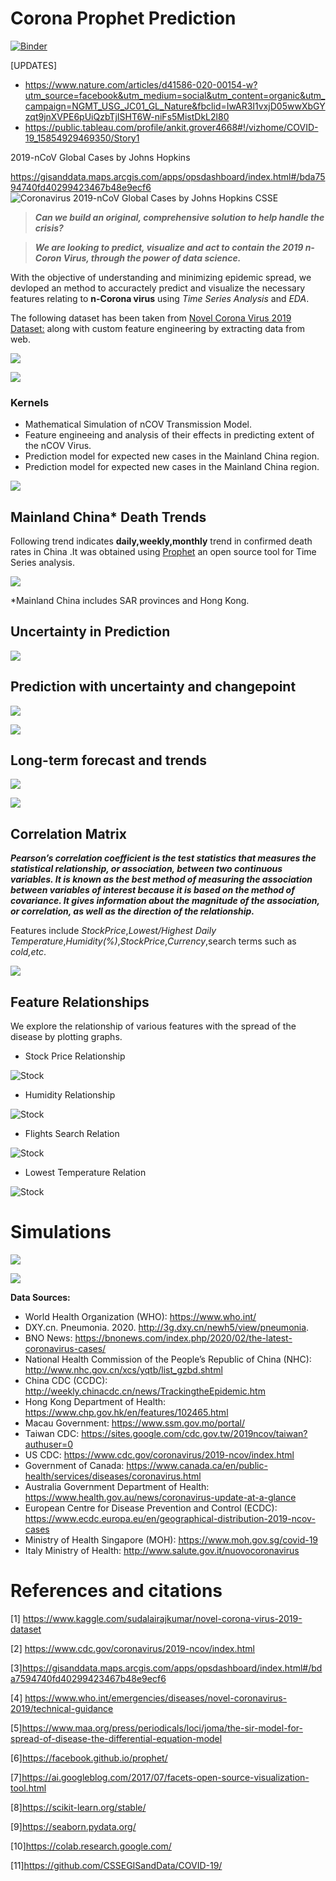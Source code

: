 # Corona Prophet Prediction

[![Binder](https://mybinder.org/badge_logo.svg)](https://mybinder.org/v2/gh/EXYNOS-999/corona_prophet/master)


[UPDATES]
- https://www.nature.com/articles/d41586-020-00154-w?utm_source=facebook&utm_medium=social&utm_content=organic&utm_campaign=NGMT_USG_JC01_GL_Nature&fbclid=IwAR3I1vxjD05wwXbGYzqt9jnXVPE6pUiQzbTjISHT6W-niFs5MistDkL2l80
- https://public.tableau.com/profile/ankit.grover4668#!/vizhome/COVID-19_15854929469350/Story1

2019-nCoV Global Cases by Johns Hopkins

https://gisanddata.maps.arcgis.com/apps/opsdashboard/index.html#/bda7594740fd40299423467b48e9ecf6
![Coronavirus 2019-nCoV Global Cases by Johns Hopkins CSSE](media/interactive_map.png)

>***Can we build an original, comprehensive solution to help handle the crisis?***

>***We are looking to predict, visualize and act to contain the 2019 n-Coron Virus, through the power of data science.***

With the objective of understanding and minimizing epidemic spread, we devloped an method to accuractely predict and visualize the necessary features relating to **n-Corona virus** using *Time Series Analysis* and *EDA*.

The following dataset has been taken from 
[Novel Corona Virus 2019 Dataset:](https://www.kaggle.com/sudalairajkumar/novel-corona-virus-2019-dataset) along with custom feature engineering by extracting data from web.

![](media/dataset_viz_0.png)

![](media/dataset_viz_1.png)



### Kernels 

* Mathematical Simulation of nCOV Transmission Model.
* Feature engineeing and analysis of their effects in predicting extent of the nCOV Virus.
* Prediction model for expected new cases in the Mainland China region. 
* Prediction model for expected new cases in the Mainland China region.

![](media/prophet.jpg)



## Mainland China* Death Trends

Following trend indicates **daily,weekly,monthly** trend in confirmed death rates in China .It was obtained using [Prophet](https://facebook.github.io/prophet/) an open source tool for Time Series analysis.

![](media/china/trend_chart_china.png)

*Mainland China includes SAR provinces and Hong Kong.

## Uncertainty in Prediction


![](media/china/uncerntainty_prediction.png)

## Prediction with uncertainty and changepoint  

![](media/prediction_with_uncertainty.png)


![](media/changepoint.png)

## Long-term forecast and trends

![](media/long_term_forecast.png)

![](media/trend.png)

## Correlation Matrix 

**_Pearson’s correlation coefficient is the test statistics that measures the statistical relationship, or association, between two continuous variables.  It is known as the best method of measuring the association between variables of interest because it is based on the method of covariance.  It gives information about the magnitude of the association, or correlation, as well as the direction of the relationship._**

Features include  *StockPrice*,*Lowest/Highest Daily Temperature*,*Humidity(%)*,*StockPrice*,*Currency*,search terms such as *cold,etc*.

![](media/Feature_Correlation_Matrix.png)


## Feature Relationships
We explore the relationship of various features with the spread of the disease  by plotting graphs.

- Stock Price Relationship

![Stock](media/StocksEU.png)


-  Humidity  Relationship

![Stock](media/Humidity.png)


-  Flights Search  Relation

![Stock](media/CDvsFlights.png)


-  Lowest Temperature  Relation

![Stock](media/CDvsFlights.png)

# Simulations

![](media/epidemic_simulation.gif)



![](media/infection_V6.gif)

<b>Data Sources:</b><br>

* World Health Organization (WHO): https://www.who.int/ <br>
* DXY.cn. Pneumonia. 2020. http://3g.dxy.cn/newh5/view/pneumonia.  <br>
* BNO News: https://bnonews.com/index.php/2020/02/the-latest-coronavirus-cases/  <br>
* National Health Commission of the People’s Republic of China (NHC): <br>
 http://www.nhc.gov.cn/xcs/yqtb/list_gzbd.shtml <br>
* China CDC (CCDC): http://weekly.chinacdc.cn/news/TrackingtheEpidemic.htm <br>
* Hong Kong Department of Health: https://www.chp.gov.hk/en/features/102465.html <br>
* Macau Government: https://www.ssm.gov.mo/portal/ <br>
* Taiwan CDC: https://sites.google.com/cdc.gov.tw/2019ncov/taiwan?authuser=0 <br>
* US CDC: https://www.cdc.gov/coronavirus/2019-ncov/index.html <br>
* Government of Canada: https://www.canada.ca/en/public-health/services/diseases/coronavirus.html <br>
* Australia Government Department of Health: https://www.health.gov.au/news/coronavirus-update-at-a-glance <br>
* European Centre for Disease Prevention and Control (ECDC): https://www.ecdc.europa.eu/en/geographical-distribution-2019-ncov-cases 
* Ministry of Health Singapore (MOH): https://www.moh.gov.sg/covid-19
* Italy Ministry of Health: http://www.salute.gov.it/nuovocoronavirus

# References and citations 

[1] https://www.kaggle.com/sudalairajkumar/novel-corona-virus-2019-dataset

[2] https://www.cdc.gov/coronavirus/2019-ncov/index.html

[3]https://gisanddata.maps.arcgis.com/apps/opsdashboard/index.html#/bda7594740fd40299423467b48e9ecf6

[4] https://www.who.int/emergencies/diseases/novel-coronavirus-2019/technical-guidance

[5]https://www.maa.org/press/periodicals/loci/joma/the-sir-model-for-spread-of-disease-the-differential-equation-model

[6]https://facebook.github.io/prophet/

[7]https://ai.googleblog.com/2017/07/facets-open-source-visualization-tool.html

[8]https://scikit-learn.org/stable/

[9]https://seaborn.pydata.org/

[10]https://colab.research.google.com/

[11]https://github.com/CSSEGISandData/COVID-19/




